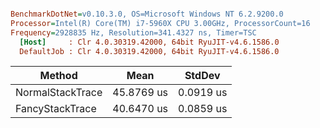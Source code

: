 ``` ini

BenchmarkDotNet=v0.10.3.0, OS=Microsoft Windows NT 6.2.9200.0
Processor=Intel(R) Core(TM) i7-5960X CPU 3.00GHz, ProcessorCount=16
Frequency=2928835 Hz, Resolution=341.4327 ns, Timer=TSC
  [Host]     : Clr 4.0.30319.42000, 64bit RyuJIT-v4.6.1586.0
  DefaultJob : Clr 4.0.30319.42000, 64bit RyuJIT-v4.6.1586.0


```
 |           Method |       Mean |    StdDev |
 |----------------- |----------- |---------- |
 | NormalStackTrace | 45.8769 us | 0.0919 us |
 |  FancyStackTrace | 40.6470 us | 0.0859 us |
